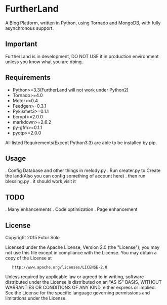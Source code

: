 # FurtherLand
A Blog Platform, written in Python, using Tornado and MongoDB, with fully asynchronous support.

Important
---------
FurtherLand is in development, DO NOT USE it in production environment unless you know what you are doing.

Requirements
------------
 - Python>=3.3(FurtherLand will not work under Python2)
 - Tornado>=4.0
 - Motor>=0.4
 - Feedgen>=0.3.1
 - Pykismet3>=0.1.1
 - bcrypt>=2.0.0
 - markdown>=2.6.2
 - py-gfm>=0.1.1
 - pyotp>=2.0.0

All listed Requirements(Except Python3.3) are able to be installed by pip.

Usage
------------
. Config Database and other things in melody.py
. Run creater.py to Create the land(Also you can config something of account here)
. then run blessing.py
. it should work,visit it
 
 TODO
------------
. Many enhancements
. Code optimization
. Page enhancement

License
-------
   Copyright 2015 Futur Solo

   Licensed under the Apache License, Version 2.0 (the "License");
   you may not use this file except in compliance with the License.
   You may obtain a copy of the License at

       http://www.apache.org/licenses/LICENSE-2.0

   Unless required by applicable law or agreed to in writing, software
   distributed under the License is distributed on an "AS IS" BASIS,
   WITHOUT WARRANTIES OR CONDITIONS OF ANY KIND, either express or implied.
   See the License for the specific language governing permissions and
   limitations under the License.
